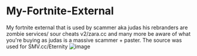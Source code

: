 # My-Fortnite-External
My fortnite external that is used by scammer aka judas his rebranders are zombie services/ sour cheats v2/zara.cc and many more be aware of what you're buying as judas is a massive scammer + paster.
The source was used for SMV.cc/Eternity 
![image](https://github.com/binaryloverr/My-Fortnite-External/assets/148007958/d7903621-e85d-4733-ac3b-851934e558d7)
